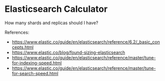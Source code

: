 # Elasticsearch Calculator

How many shards and replicas should I have?

References:

- https://www.elastic.co/guide/en/elasticsearch/reference/6.2/_basic_concepts.html
- https://www.elastic.co/blog/found-sizing-elasticsearch
- https://www.elastic.co/guide/en/elasticsearch/reference/master/tune-for-indexing-speed.html
- https://www.elastic.co/guide/en/elasticsearch/reference/master/tune-for-search-speed.html

